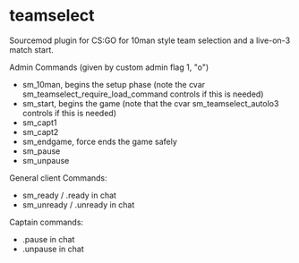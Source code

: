 teamselect
===========================

Sourcemod plugin for CS:GO for 10man style team selection and a live-on-3 match start.

Admin Commands (given by custom admin flag 1, "o")
- sm_10man, begins the setup phase (note the cvar sm_teamselect_require_load_command controls if this is needed)
- sm_start, begins the game (note that the cvar sm_teamselect_autolo3 controls if this is needed)
- sm_capt1 <player>
- sm_capt2 <player>
- sm_endgame, force ends the game safely
- sm_pause
- sm_unpause

General client Commands:
- sm_ready / .ready in chat
- sm_unready / .unready in chat

Captain commands:
- .pause in chat
- .unpause in chat
